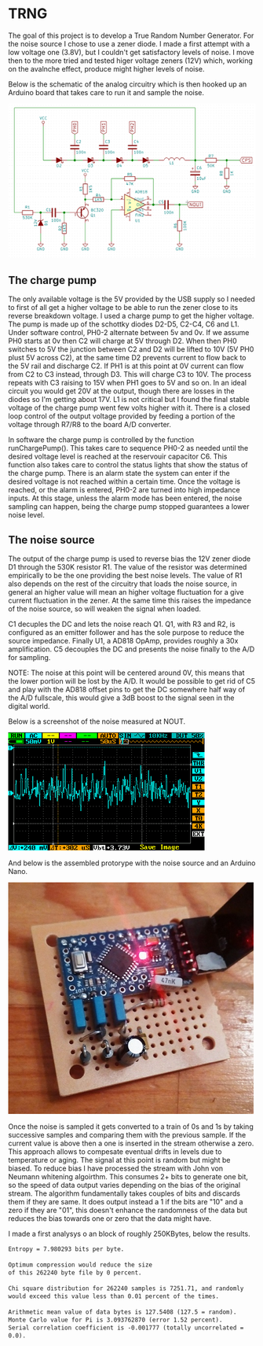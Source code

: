 
# TRNG #

The goal of this project is to develop a True Random Number Generator. For the noise source I chose to use a zener diode. I made a first attempt with a low voltage one (3.8V), but I couldn't get satisfactory levels of noise. I move then to the more tried and tested higer voltage zeners (12V) which, working on the avalnche effect, produce might higher levels of noise.

Below is the schematic of the analog circuitry which is then hooked up an Arduino board that takes care to run it and sample the noise. 

![Schematic](documentation/schematic2.png)

## The charge pump ##

The only available voltage is the 5V provided by the USB supply so I needed to first of all get a higher voltage to be able to run the zener close to its reverse breakdown voltage. I used a charge pump to get the higher voltage. The pump is made up of the schottky diodes D2-D5, C2-C4, C6 and L1. Under software control, PH0-2 alternate between 5v and 0v. If we assume PH0 starts at 0v then C2 will charge at 5V through D2. When then PH0 switches to 5V the junction between C2 and D2 will be lifted to 10V (5V PH0 plust 5V across C2), at the same time D2 prevents current to flow back to the 5V rail and discharge C2. If PH1 is at this point at 0V current can flow from C2 to C3 instead, through D3. This will charge C3 to 10V. The process repeats with C3 raising to 15V when PH1 goes to 5V and so on. In an ideal circuit you would get 20V at the output, though there are losses in the diodes so I'm getting about 17V. L1 is not critical but I found the final stable voltage of the charge pump went few volts higher with it. There is a closed loop control of the output voltage provided by feeding a portion of the voltage through R7/R8 to the board A/D converter.

In software the charge pump is controlled by the function runChargePump(). This takes care to sequence PH0-2 as needed until the desired voltage level is reached at the reservouir capacitor C6. This function also takes care to control the status lights that show the status of the charge pump. There is an alarm state the system can enter if the desired voltage is not reached within a certain time. Once the voltage is reached, or the alarm is entered, PH0-2 are turned into high impedance inputs. At this stage, unless the alarm mode has been entered, the noise sampling can happen, being the charge pump stopped guarantees a lower noise level.

## The noise source ##

The output of the charge pump is used to reverse bias the 12V zener diode D1 through the 530K resistor R1. The value of the resistor was determined empirically to be the one providing the best noise levels. The value of R1 also depends on the rest of the circuitry that loads the noise source, in general an higher value will mean an higher voltage fluctuation for a give current fluctuation in the zener. At the same time this raises the impedance of the noise source, so will weaken the signal when loaded. 

C1 decuples the DC and lets the noise reach Q1. Q1, with R3 and R2, is configured as an emitter follower and has the sole purpose to reduce the source impedance. Finally U1, a AD818 OpAmp, provides roughly a 30x amplification. C5 decouples the DC and presents the noise finally to the A/D for sampling.

NOTE: The noise at this point will be centered around 0V, this means that the lower portion will be lost by the A/D. It would be possible to get rid of C5 and play with the AD818 offset pins to get the DC somewhere half way of the A/D fullscale, this would give a 3dB boost to the signal seen in the digital world.

Below is a screenshot of the noise measured at NOUT.

![Scope](documentation/noise.png)

And below is the assembled protorype with the noise source and an Arduino Nano.

![Proto](documentation/proto2.png)

Once the noise is sampled it gets converted to a train of 0s and 1s by taking successive samples and comparing them with the previous sample. If the current value is above then a one is inserted in the stream otherwise a zero. This approach allows to compesate eventual drifts in levels due to temperature or aging. The signal at this point is random but might be biased. To reduce bias I have processed the stream with John von Neumann whitening algoirthm. This consumes 2+ bits to generate one bit, so the speed of data output varies depending on the bias of the original stream. The algorithm fundamentally takes couples of bits and discards them if they are same. It does output instead a 1 if the bits are "10" and a zero if they are "01", this doesn't enhance the randomness of the data but reduces the bias towards one or zero that the data might have.

I made a first analysys o an block of roughly 250KBytes, below the results.

    Entropy = 7.980293 bits per byte.

    Optimum compression would reduce the size
    of this 262240 byte file by 0 percent.

    Chi square distribution for 262240 samples is 7251.71, and randomly
    would exceed this value less than 0.01 percent of the times.

    Arithmetic mean value of data bytes is 127.5408 (127.5 = random).
    Monte Carlo value for Pi is 3.093762870 (error 1.52 percent).
    Serial correlation coefficient is -0.001777 (totally uncorrelated = 0.0).

